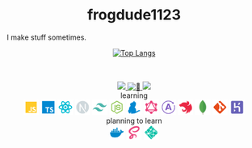 <h1 align="center">frogdude1123</h1>
I make stuff sometimes.
<div align="center">
    
[![Top Langs](https://github-readme-stats.vercel.app/api/top-langs/?username=frog1123&layout=compact&bg_color=00000000&border_color=00000000&text_color=fff)](https://github.com/anuraghazra/github-readme-stats)
</div>
<br/>
<br/>
<div align="center">
    <a href="https://www.youtube.com/channel/UCNTeMcd7BDOuNrVf1yRGZlA">
        <img src="https://img.shields.io/badge/YouTube-red?style=for-the-badge&logo=youtube&logoColor=white"/>
    </a>
    <a href="https://frogdude1123.herokuapp.com/home/">
        <img src="https://img.shields.io/badge/%F0%9F%8C%B4-website-grey?labelColor=d9ed92&style=for-the-badge" alt="🌴" />
    </a>
    <a href="https://github.com/antonkomarev/github-profile-views-counter">
        <img src="https://komarev.com/ghpvc/?username=frog1123&color=grey&style=for-the-badge">
    </a>
</div>
<div align="center">
  <div align="center">
    learning
  </div>
    <img src="./icons/javascript.svg" width="30px" height="30px" />
    <img src="./icons/typescript.svg" width="30px" height="30px" />
    <img src="./icons/react.svg" width="30px" height="30px" />
    <img src="./icons/next.svg" width="30px" height="30px" />
    <img src="./icons/tailwindcss.svg" width="30px" height="30px" />
    <img src="./icons/nodejs.svg" width="30px" height="30px" />
    <img src="./icons/yarn.svg" width="30px" height="30px" />
    <img src="./icons/graphql.svg" width="30px" height="30px" />
    <img src="./icons/apollo.svg" width="30px" height="30px" />
    <img src="./icons/nest.svg" width="30px" height="30px" />
    <img src="./icons/mongodb.png"  width="30px" height="30px" >
    <img src="./icons/git.svg" width="30px" height="30px" />
    <img src="./icons/heroku.svg" width="30px" height="30px" />
</div>
<div align="center">
  <div align="center">
    planning to learn
  </div>
    <img src="./icons/docker.svg" width="30px" height="30px" />
    <img src="./icons/sass.svg" width="30px" height="30px" />
    <img src="./icons/netlify.svg" width="30px" height="30px" />
</div>
